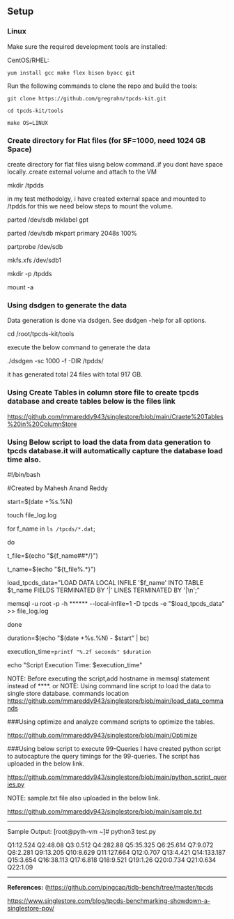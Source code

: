 ## Setup

### Linux

Make sure the required development tools are installed:

CentOS/RHEL:
```
yum install gcc make flex bison byacc git
```

Run the following commands to clone the repo and build the tools:
```
git clone https://github.com/gregrahn/tpcds-kit.git

cd tpcds-kit/tools

make OS=LINUX
````````
### Create directory for Flat files (for SF=1000, need 1024 GB Space)

create directory for flat files uisng below command..if you dont have space locally..create external volume and attach to the VM

mkdir /tpdds

in my test methodolgy, i have created external space and mounted to /tpdds.for this we need below steps to mount the volume.

parted /dev/sdb mklabel gpt

parted /dev/sdb mkpart primary 2048s 100%

partprobe /dev/sdb

mkfs.xfs /dev/sdb1

mkdir -p /tpdds

mount -a

### Using dsdgen to generate the data
Data generation is done via dsdgen. See dsdgen -help for all options. 

cd /root/tpcds-kit/tools

execute the below command to generate the data

./dsdgen -sc 1000 -f -DIR /tpdds/

it has generated total 24 files with total 917 GB.

### Using Create Tables in column store file to create tpcds database and create tables below is the files link

https://github.com/mmareddy943/singlestore/blob/main/Craete%20Tables%20in%20ColumnStore

### Using Below script to load the data from data generation to tpcds database.it will automatically capture the database load time also. 

#!/bin/bash

#Created by Mahesh Anand Reddy

start=$(date +%s.%N)

touch file_log.log

for f_name in `ls /tpcds/*.dat`;

do

t_file=$(echo "${f_name##*/}")

t_name=$(echo "${t_file%.*}")

load_tpcds_data="LOAD DATA LOCAL INFILE '$f_name' INTO TABLE $t_name FIELDS TERMINATED BY '|' LINES TERMINATED BY '|\n';"

memsql -u root -p -h ****** --local-infile=1 -D tpcds -e "$load_tpcds_data" >> file_log.log

done

duration=$(echo "$(date +%s.%N) - $start" | bc)

execution_time=`printf "%.2f seconds" $duration`

echo "Script Execution Time: $execution_time"

NOTE: Before executing the script,add hostname in memsql statement instead of ****.
or
NOTE: Using command line script to load the data to single store database. commands location https://github.com/mmareddy943/singlestore/blob/main/load_data_commands

###Using optimize and analyze command scripts to optimize the tables.

https://github.com/mmareddy943/singlestore/blob/main/Optimize

###Using below script to execute 99-Queries 
I have created python script to autocapture the query timings for the 99-queries. The script has uploaded in the below link.

https://github.com/mmareddy943/singlestore/blob/main/python_script_queries.py

NOTE: sample.txt file also uploaded in the below link. 

https://github.com/mmareddy943/singlestore/blob/main/sample.txt

----------------------------------------------------
Sample Output:
[root@pyth-vm ~]# python3 test.py

Q1:12.524
Q2:48.08
Q3:0.512
Q4:282.88
Q5:35.325
Q6:25.614
Q7:9.072
Q8:2.281
Q9:13.205
Q10:8.629
Q11:127.664
Q12:0.707
Q13:4.421
Q14:133.187
Q15:3.654
Q16:38.113
Q17:6.818
Q18:9.521
Q19:1.26
Q20:0.734
Q21:0.634
Q22:1.09

-------------------------------------------------------------------

**References:**
(https://github.com/pingcap/tidb-bench/tree/master/tpcds

https://www.singlestore.com/blog/tpcds-benchmarking-showdown-a-singlestore-pov/






